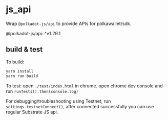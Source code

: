 # js_api

Wrap `@polkadot-js/api` to provide APIs for polkawallet/sdk.

@polkadot-js/api: ^v1.29.1

## build & test

To build:

```bash
yarn install
yarn run build
```

To test:
open `./test/index.html` in chrome.
open chrome dev console and run `runTests().then(console.log)`

For debugging/troubleshooting using Testnet, run `settings.testnetConnect()`,
after connected successfully you can use regular Substrate JS api.

